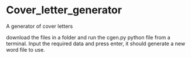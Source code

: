 # Cover_letter_generator
A generator of cover letters


download the files in a folder and run the cgen.py python file from a terminal.
Input the required data and press enter, it should generate a new word file to use.
